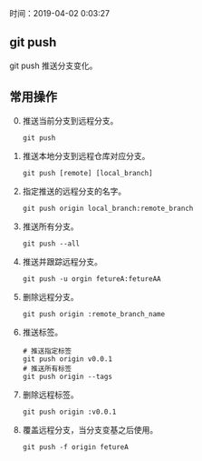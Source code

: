时间：2019-04-02 0:03:27 

## git push 

git push 推送分支变化。

## 常用操作 

0. 推送当前分支到远程分支。

    ```
    git push
    ```

1. 推送本地分支到远程仓库对应分支。

    ```
    git push [remote] [local_branch]
    ```

2. 指定推送的远程分支的名字。

    ```
    git push origin local_branch:remote_branch
    ```

2. 推送所有分支。

    ```
    git push --all
    ```

6. 推送并跟踪远程分支。

    ```
    git push -u orgin fetureA:fetureAA			
    ```

5. 删除远程分支。

    ```
    git push origin :remote_branch_name
    ```

6. 推送标签。

    ```
    # 推送指定标签
    git push origin v0.0.1
    # 推送所有标签
    git push origin --tags
    ```

7. 删除远程标签。

    ```
    git push origin :v0.0.1
    ```

8. 覆盖远程分支，当分支变基之后使用。

    ```
    git push -f origin fetureA 
    ```